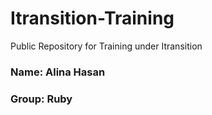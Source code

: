 # Itransition-Training
Public Repository for Training under Itransition 

### **Name:** Alina Hasan
### **Group:** Ruby


